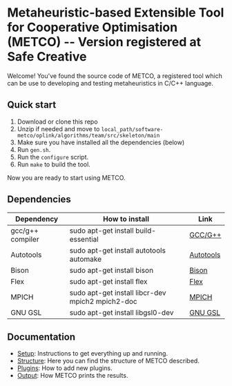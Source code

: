 # Metaheuristic-based Extensible Tool for Cooperative Optimisation (METCO) -- Version registered at Safe Creative

Welcome! You've found the source code of METCO, a registered tool which can be use to developing and testing metaheuristics in C/C++ language.

## Quick start

1. Download or clone this repo
2. Unzip if needed and move to `local_path/software-metco/oplink/algorithms/team/src/skeleton/main`
3. Make sure you have installed all the dependencies (below) 
3. Run `gen.sh`.
4. Run the `configure` script.
3. Run `make` to build the tool.

Now you are ready to start using METCO.

## Dependencies

| Dependency       	| How to install                                   	| Link                                                                                            	|
|------------------	|--------------------------------------------------	|-------------------------------------------------------------------------------------------------	|
| gcc/g++ compiler 	| sudo apt-get install build-essential             	| [GCC/G++](https://gcc.gnu.org/)                                                                            	|
| Autotools        	| sudo apt-get install autotools automake          	| [Autotools](https://www.gnu.org/software/automake/manual/html_node/Autotools-Introduction.html) 	|
| Bison            	| sudo apt-get install bison                       	| [Bison](https://launchpad.net/ubuntu/+source/bison)                                                      	|
| Flex             	| sudo apt-get install flex                        	| [Flex](http://manpages.ubuntu.com/manpages/xenial/es/man1/flex.1.html)                                  	|
| MPICH            	| sudo apt-get install libcr-dev mpich2 mpich2-doc 	| [MPICH](https://www.mpich.org/)                                                                          	|
| GNU GSL          	| sudo apt-get install libgsl0-dev                 	| [GNU GSL](https://www.gnu.org/software/gsl/)                                                               	|


## Documentation
* [Setup](./doc/setup.md): Instructions to get everything up and running.
* [Structure](./doc/structure.md): Here you can find the structure of METCO described.
* [Plugins](./doc/newPlugin.md): How to add new plugins.
* [Output](./doc/output.md): How METCO prints the results.

